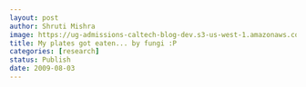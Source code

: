 ```yaml
---
layout: post
author: Shruti Mishra
image: https://ug-admissions-caltech-blog-dev.s3-us-west-1.amazonaws.com/old_pictures/caltech_as_it_happens/6a0105349b8251970b011571545902970c.jpg
title: My plates got eaten... by fungi :P
categories: [research]
status: Publish
date: 2009-08-03
---
```



